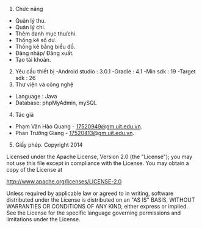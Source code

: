 1. Chức năng
  - Quản lý thu.
  - Quản lý chi.
  - Thêm danh mục thu/chi.
  - Thống kê số dư.
  - Thống kê bằng biểu đồ.
  - Đăng nhập/ Đăng xuất.
  - Tạo tài khoản.
2. Yêu cầu thiết bị
  -Android studio : 3.0.1
  -Gradle : 4.1
  -Min sdk : 19
  -Target sdk : 26
3. Thư viện và công nghệ
  - Language : Java
  - Database: phpMyAdmin, mySQL
4. Tác giả
  - Phạm Văn Hào Quang - 17520949@gm.uit.edu.vn.
  - Phan Trường Giang - 17520413@gm.uit.edu.vn.
5. Giấy phép.
  Copyright 2014

Licensed under the Apache License, Version 2.0 (the "License");
you may not use this file except in compliance with the License.
You may obtain a copy of the License at

   http://www.apache.org/licenses/LICENSE-2.0

Unless required by applicable law or agreed to in writing, software
distributed under the License is distributed on an "AS IS" BASIS,
WITHOUT WARRANTIES OR CONDITIONS OF ANY KIND, either express or implied.
See the License for the specific language governing permissions and
limitations under the License.
